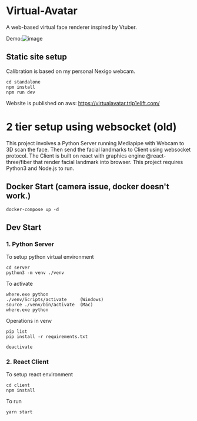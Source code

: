 # Virtual-Avatar
A web-based virtual face renderer inspired by Vtuber.

Demo:![image](https://user-images.githubusercontent.com/43707388/156492954-dfb869b6-b473-4e2e-aabd-35ea9e3f5be6.png)


## Static site setup
Calibration is based on my personal Nexigo webcam.
```
cd standalone
npm install
npm run dev
```
Website is published on aws: https://virtualavatar.trip1elift.com/

# 2 tier setup using websocket (old)
This project involves a Python Server running Mediapipe with Webcam to 3D scan the face. Then send the facial landmarks to Client using websocket protocol. The Client is built on react with graphics engine @react-three/fiber that render facial landmark into browser. This project requires Python3 and Node.js to run.

## Docker Start (camera issue, docker doesn't work.)
```console
docker-compose up -d 
```

## Dev Start
### 1. Python Server
To setup python virtual environment
```console
cd server
python3 -m venv ./venv
```

To activate
```console
where.exe python
./venv/Scripts/activate     (Windows)
source ./venv/bin/activate  (Mac)
where.exe python
```

Operations in venv
```console
pip list
pip install -r requirements.txt
```

```console
deactivate
```

### 2. React Client
To setup react environment
```console
cd client
npm install
```

To run
```console
yarn start
```
